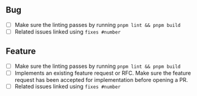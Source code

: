 ## Bug

- [ ]   Make sure the linting passes by running `pnpm lint && pnpm build`
- [ ]   Related issues linked using `fixes #number`

## Feature

- [ ]   Make sure the linting passes by running `pnpm lint && pnpm build`
- [ ]   Implements an existing feature request or RFC. Make sure the feature request has been accepted for implementation before opening a PR.
- [ ]   Related issues linked using `fixes #number`